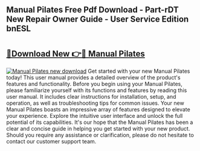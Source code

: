 ## Manual Pilates Free Pdf Download - Part-rDT New Repair Owner Guide - User Service Edition bnESL

# <h2><a href="http://cf21714.oget.top/?id=Manual+Pilates">🔗Download New 👉🔴 Manual Pilates</a></h2>

[![Manual Pilates new download](https://i.imgur.com/5g1atiW.png)](http://cf21714.oget.top/?id=Manual+Pilates)
Get started with your new Manual Pilates today! This user manual provides a detailed overview of the product's features and functionality. Before you begin using your Manual Pilates, please familiarize yourself with its functions and features by reading this user manual. It includes clear instructions for installation, setup, and operation, as well as troubleshooting tips for common issues. Your new Manual Pilates boasts an impressive array of features designed to elevate your experience. Explore the intuitive user interface and unlock the full potential of its capabilities. It's our hope that the Manual Pilates has been a clear and concise guide in helping you get started with your new product. Should you require any assistance or clarification, please do not hesitate to contact our customer support team.
